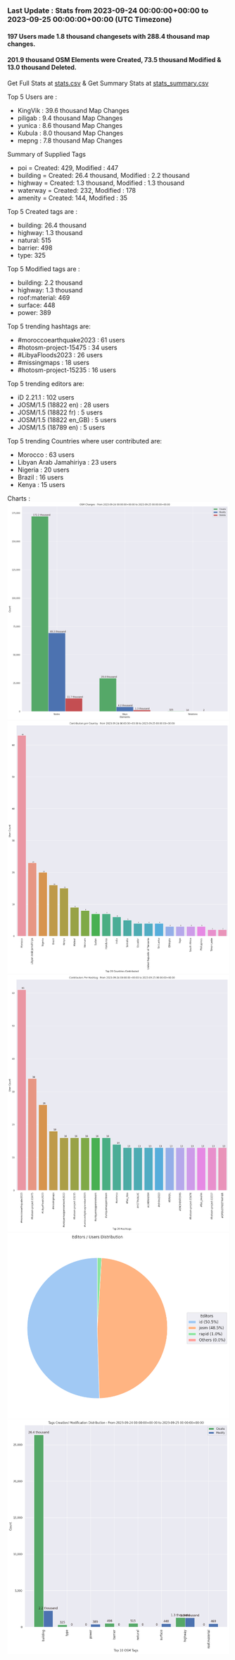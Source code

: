### Last Update : Stats from 2023-09-24 00:00:00+00:00 to 2023-09-25 00:00:00+00:00 (UTC Timezone)

#### 197 Users made 1.8 thousand changesets with 288.4 thousand map changes.
#### 201.9 thousand OSM Elements were Created, 73.5 thousand Modified & 13.0 thousand Deleted.
Get Full Stats at [stats.csv](/stats/hotosm/Daily/stats.csv)
 & Get Summary Stats at [stats_summary.csv](/stats/hotosm/Daily/stats_summary.csv)

Top 5 Users are : 
- KingVik : 39.6 thousand Map Changes
- piligab : 9.4 thousand Map Changes
- yunica : 8.6 thousand Map Changes
- Kubula : 8.0 thousand Map Changes
- mepng : 7.8 thousand Map Changes

Summary of Supplied Tags
- poi = Created: 429, Modified : 447
- building = Created: 26.4 thousand, Modified : 2.2 thousand
- highway = Created: 1.3 thousand, Modified : 1.3 thousand
- waterway = Created: 232, Modified : 178
- amenity = Created: 144, Modified : 35


Top 5 Created tags are :
- building: 26.4 thousand
- highway: 1.3 thousand
- natural: 515
- barrier: 498
- type: 325


Top 5 Modified tags are :
- building: 2.2 thousand
- highway: 1.3 thousand
- roof:material: 469
- surface: 448
- power: 389


Top 5 trending hashtags are:
- #moroccoearthquake2023 : 61 users
- #hotosm-project-15475 : 34 users
- #LibyaFloods2023 : 26 users
- #missingmaps : 18 users
- #hotosm-project-15235 : 16 users


Top 5 trending editors are:
- iD 2.21.1 : 102 users
- JOSM/1.5 (18822 en) : 28 users
- JOSM/1.5 (18822 fr) : 5 users
- JOSM/1.5 (18822 en_GB) : 5 users
- JOSM/1.5 (18789 en) : 5 users


Top 5 trending Countries where user contributed are:
- Morocco : 63 users
- Libyan Arab Jamahiriya : 23 users
- Nigeria : 20 users
- Brazil : 16 users
- Kenya : 15 users


 Charts : 
![Alt text](./stats_osm_changes.png) 
![Alt text](./stats_users_per_country.png) 
![Alt text](./stats_users_per_hashtag.png) 
![Alt text](./stats_editors_pie_chart.png) 
![Alt text](./stats_tags.png) 
